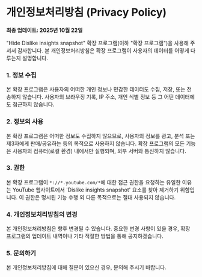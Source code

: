 # 개인정보처리방침 (Privacy Policy)

**최종 업데이트: 2025년 10월 22일**

"Hide Dislike insights snapshot" 확장 프로그램(이하 "확장 프로그램")을 사용해 주셔서 감사합니다. 본 개인정보처리방침은 확장 프로그램이 사용자의 데이터를 어떻게 다루는지 설명합니다.

### 1. 정보 수집
본 확장 프로그램은 사용자의 어떠한 개인 정보나 민감한 데이터도 수집, 저장, 또는 전송하지 않습니다. 사용자의 브라우징 기록, IP 주소, 개인 식별 정보 등 그 어떤 데이터에도 접근하지 않습니다.

### 2. 정보의 사용
본 확장 프로그램은 어떠한 정보도 수집하지 않으므로, 사용자의 정보를 광고, 분석 또는 제3자에게 판매/공유하는 등의 목적으로 사용하지 않습니다. 확장 프로그램의 모든 기능은 사용자의 컴퓨터(로컬 환경) 내에서만 실행되며, 외부 서버와 통신하지 않습니다.

### 3. 권한
본 확장 프로그램이 `*://*.youtube.com/*`에 대한 접근 권한을 요청하는 유일한 이유는 YouTube 웹사이트에서 'Dislike insights snapshot' 요소를 찾아 제거하기 위함입니다. 이 권한은 명시된 기능 수행 외 다른 목적으로는 절대 사용되지 않습니다.

### 4. 개인정보처리방침의 변경
본 개인정보처리방침은 향후 변경될 수 있습니다. 중요한 변경 사항이 있을 경우, 확장 프로그램의 업데이트 내역이나 기타 적절한 방법을 통해 공지하겠습니다.

### 5. 문의하기
본 개인정보처리방침에 대해 질문이 있으신 경우, 문의해 주시기 바랍니다.
